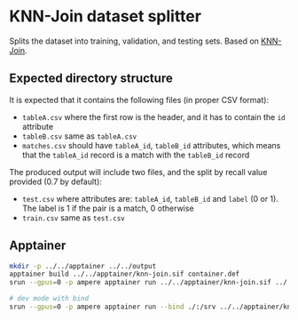 # KNN-Join dataset splitter

Splits the dataset into training, validation, and testing sets.
Based on [KNN-Join](https://pyjedai.readthedocs.io/en/latest/tutorials/SimilarityJoins.html).

## Expected directory structure

It is expected that it contains the following files (in proper CSV format):

- `tableA.csv` where the first row is the header, and it has to contain the `id` attribute
- `tableB.csv` same as `tableA.csv`
- `matches.csv` should have `tableA_id`, `tableB_id` attributes, which means that the `tableA_id` record is a match with the `tableB_id` record

The produced output will include two files, and the split by recall value provided (0.7 by default):

- `test.csv` where attributes are: `tableA_id`, `tableB_id` and `label` (0 or 1). The label is 1 if the pair is a match, 0 otherwise
- `train.csv` same as `test.csv`

## Apptainer

```bash
mkdir -p ../../apptainer ../../output
apptainer build ../../apptainer/knn-join.sif container.def
srun --gpus=0 -p ampere apptainer run ../../apptainer/knn-join.sif ../../datasets/d2_abt_buy/ kj_split

# dev mode with bind
srun --gpus=0 -p ampere apptainer run --bind ./:/srv ../../apptainer/knn-join.sif ../../datasets/d2_abt_buy/ kj_split
```
